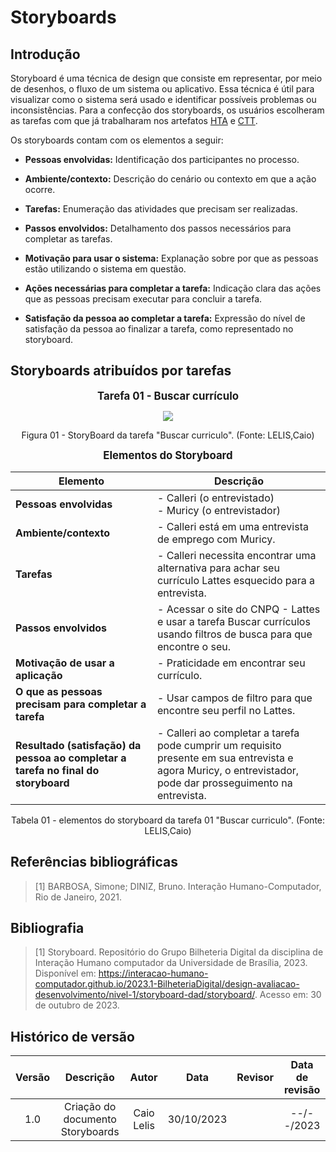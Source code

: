 # Storyboards 

## Introdução

Storyboard é uma técnica de design que consiste em representar, por meio de desenhos, o fluxo de um sistema ou aplicativo. Essa técnica é útil para visualizar como o sistema será usado e identificar possíveis problemas ou inconsistências. Para a confecção dos storyboards, os usuários escolheram as tarefas com que já trabalharam nos artefatos [HTA](http://127.0.0.1:8000/analise-de-requisitos/hta/) e [CTT](http://127.0.0.1:8000/analise-de-requisitos/ctt/).

Os storyboards contam com os elementos a seguir:


- **Pessoas envolvidas:** Identificação dos participantes no processo.
  
- **Ambiente/contexto:** Descrição do cenário ou contexto em que a ação ocorre.

- **Tarefas:** Enumeração das atividades que precisam ser realizadas.

- **Passos envolvidos:** Detalhamento dos passos necessários para completar as tarefas.

- **Motivação para usar o sistema:** Explanação sobre por que as pessoas estão utilizando o sistema em questão.

- **Ações necessárias para completar a tarefa:** Indicação clara das ações que as pessoas precisam executar para concluir a tarefa.

- **Satisfação da pessoa ao completar a tarefa:** Expressão do nível de satisfação da pessoa ao finalizar a tarefa, como representado no storyboard.


## Storyboards atribuídos por tarefas

<p align="center">
    <strong><span style="font-size: larger;">Tarefa 01 - Buscar currículo</span></strong>
</p>



<div align="center">
    <img src="../assets/sotryboardBuscarCurriculo.jpeg" style="width:3g0vw"/>
    <p> Figura 01 - StoryBoard da tarefa "Buscar curriculo". (Fonte: LELIS,Caio) </p> 
</div>


<p align="center">
    <strong><span style="font-size: larger;">Elementos do Storyboard </span></strong>
</p>

| Elemento                     | Descrição                                                                                      |
|------------------------------|--------------------------------------------------------------------------------------------------|
| **Pessoas envolvidas**       | - Calleri (o entrevistado) <br> - Muricy (o entrevistador)                                     |
| **Ambiente/contexto**        | - Calleri está em uma entrevista de emprego com Muricy.                                        |
| **Tarefas**                  | - Calleri necessita encontrar uma alternativa para achar seu currículo Lattes esquecido para a entrevista. |
| **Passos envolvidos**        | - Acessar o site do CNPQ - Lattes e usar a tarefa Buscar currículos usando filtros de busca para que encontre o seu. |
| **Motivação de usar a aplicação** | - Praticidade em encontrar seu currículo.                                                     |
| **O que as pessoas precisam para completar a tarefa** | - Usar campos de filtro para que encontre seu perfil no Lattes. |                                                       |
| **Resultado (satisfação) da pessoa ao completar a tarefa no final do storyboard** | - Calleri ao completar a tarefa pode cumprir um requisito presente em sua entrevista e agora Muricy, o entrevistador, pode dar prosseguimento na entrevista. |

<p align="center">
Tabela 01 - elementos do storyboard da tarefa 01 "Buscar curriculo". (Fonte: LELIS,Caio)
</p>



## **Referências bibliográficas**

> [1] BARBOSA, Simone; DINIZ, Bruno. Interação Humano-Computador, Rio de Janeiro, 2021.

## **Bibliografia**

 > [1] Storyboard. Repositório do Grupo Bilheteria Digital da disciplina de Interação Humano computador da Universidade de Brasília, 2023. Disponível em: <https://interacao-humano-computador.github.io/2023.1-BilheteriaDigital/design-avaliacao-desenvolvimento/nivel-1/storyboard-dad/storyboard/>. Acesso em: 30 de outubro de 2023.

## **Histórico de versão**

| Versão |          Descrição              |     Autor      |      Data      |   Revisor     |    Data de revisão    |  
|:------:|:-------------------------------:|:--------------:|:--------------:|:-------------:|:---------------------:|
| 1.0    | Criação do documento Storyboards | Caio Lelis | 30/10/2023 |  | --/--/2023 |
